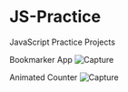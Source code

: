 # JS-Practice
JavaScript Practice Projects


Bookmarker App
![Capture](https://user-images.githubusercontent.com/101275024/180736443-ec56653a-60b2-4c80-98af-b8c44c7441e0.PNG)



Animated Counter
![Capture](https://user-images.githubusercontent.com/101275024/180821475-b464243e-c66b-425e-9976-20b05bad9231.PNG)
